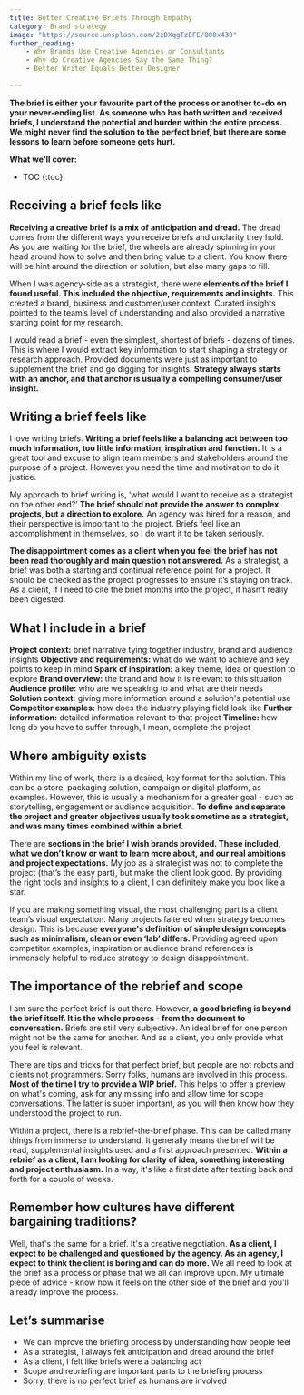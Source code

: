 ```yaml
---
title: Better Creative Briefs Through Empathy
category: Brand strategy
image: "https://source.unsplash.com/2zDXqgTzEFE/800x430"
further_reading:
    - Why Brands Use Creative Agencies or Consultants
    - Why do Creative Agencies Say the Same Thing?
    - Better Writer Equals Better Designer
    
---
```


**The brief is either your favourite part of the process or another to-do on your never-ending list. As someone who has both written and received briefs, I understand the potential and burden within the entire process. We might never find the solution to the perfect brief, but there are some lessons to learn before someone gets hurt.**

**What we'll cover:**
* TOC
{:toc}

## Receiving a brief feels like

**Receiving a creative brief is a mix of anticipation and dread.** The dread comes from the different ways you receive briefs and unclarity they hold. As you are waiting for the brief, the wheels are already spinning in your head around how to solve and then bring value to a client. You know there will be hint around the direction or solution, but also many gaps to fill.

When I was agency-side as a strategist, there were **elements of the brief I found useful. This included the objective, requirements and insights.** This created a brand, business and customer/user context. Curated insights pointed to the team’s level of understanding and also provided a narrative starting point for my research. 

I would read a brief - even the simplest, shortest of briefs - dozens of times. This is where I would extract key information to start shaping a strategy or research approach. Provided documents were just as important to supplement the brief and go digging for insights. **Strategy always starts with an anchor, and that anchor is usually a compelling consumer/user insight.**

## Writing a brief feels like

I love writing briefs. **Writing a brief feels like a balancing act between too much information, too little information, inspiration and function.** It is a great tool and excuse to align team members and stakeholders around the purpose of a project. However you need the time and motivation to do it justice.

My approach to brief writing is, ‘what would I want to receive as a strategist on the other end?’ **The brief should not provide the answer to complex projects, but a direction to explore.** An agency was hired for a reason, and their perspective is important to the project. Briefs feel like an accomplishment in themselves, so I do want it to be taken seriously.

**The disappointment comes as a client when you feel the brief has not been read thoroughly and main question not answered.** As a strategist, a brief was both a starting and continual reference point for a project. It should be checked as the project progresses to ensure it’s staying on track. As a client, if I need to cite the brief months into the project, it hasn’t really been digested. 

## What I include in a brief

**Project context:** brief narrative tying together industry, brand and audience insights
**Objective and requirements:** what do we want to achieve and key points to keep in mind
**Spark of inspiration:** a key theme, idea or question to explore
**Brand overview:** the brand and how it is relevant to this situation
**Audience profile:** who are we speaking to and what are their needs
**Solution context:** giving more information around a solution's potential use
**Competitor examples:** how does the industry playing field look like
**Further information:** detailed information relevant to that project
**Timeline:** how long do you have to suffer through, I mean, complete the project

## Where ambiguity exists

Within my line of work, there is a desired, key format for the solution. This can be a store, packaging solution, campaign or digital platform, as examples. However, this is usually a mechanism for a greater goal - such as storytelling, engagement or audience acquisition. **To define and separate the project and greater objectives usually took sometime as a strategist, and was many times combined within a brief.**

There are **sections in the brief I wish brands provided. These included, what we don’t know or want to learn more about, and our real ambitions and project expectations.** My job as a strategist was not to complete the project (that’s the easy part), but make the client look good. By providing the right tools and insights to a client, I can definitely make you look like a star.

If you are making something visual, the most challenging part is a client team’s visual expectation. Many projects faltered when strategy becomes design. This is because **everyone's definition of simple design concepts such as minimalism, clean or even ‘lab’ differs.** Providing agreed upon competitor examples, inspiration or audience brand references is immensely helpful to reduce strategy to design disappointment. 

## The importance of the rebrief and scope

I am sure the perfect brief is out there. However, **a good briefing is beyond the brief itself. It is the whole process - from the document to conversation.** Briefs are still very subjective. An ideal brief for one person might not be the same for another. And as a client, you only provide what you feel is relevant. 

There are tips and tricks for that perfect brief, but people are not robots and clients not programmers. Sorry folks, humans are involved in this process. **Most of the time I try to provide a WIP brief.** This helps to offer a preview on what's coming, ask for any missing info and allow time for scope conversations. The latter is super important, as you will then know how they understood the project to run.

Within a project, there is a rebrief-the-brief phase. This can be called many things from immerse to understand. It generally means the brief will be read, supplemental insights used and a first approach presented. **Within a rebrief as a client, I am looking for clarity of idea, something interesting and project enthusiasm.** In a way, it's like a first date after texting back and forth for a couple of weeks.

## Remember how cultures have different bargaining traditions?

Well, that's the same for a brief. It's a creative negotiation. **As a client, I expect to be challenged and questioned by the agency. As an agency, I expect to think the client is boring and can do more.** We all need to look at the brief as a process or phase that we all can improve upon. My ultimate piece of advice - know how it feels on the other side of the brief and you'll already improve the process.  

## Let’s summarise

- We can improve the briefing process by understanding how people feel
- As a strategist, I always felt anticipation and dread around the brief
- As a client, I felt like briefs were a balancing act 
- Scope and rebriefing are important parts to the briefing process
- Sorry, there is no perfect brief as humans are involved
